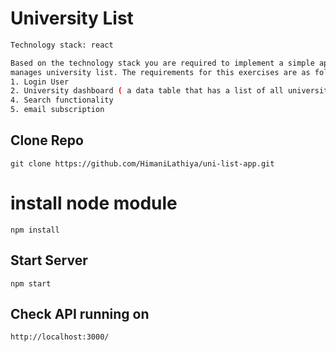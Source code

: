 # University List
``` bash
Technology stack: react 

Based on the technology stack you are required to implement a simple application that
manages university list. The requirements for this exercises are as follows
1. Login User 
2. University dashboard ( a data table that has a list of all university )
4. Search functionality 
5. email subscription 
```

## Clone Repo
`git clone https://github.com/HimaniLathiya/uni-list-app.git`


# install node module 
`npm install`

## Start Server 
`npm start`

## Check API running on
`http://localhost:3000/`



